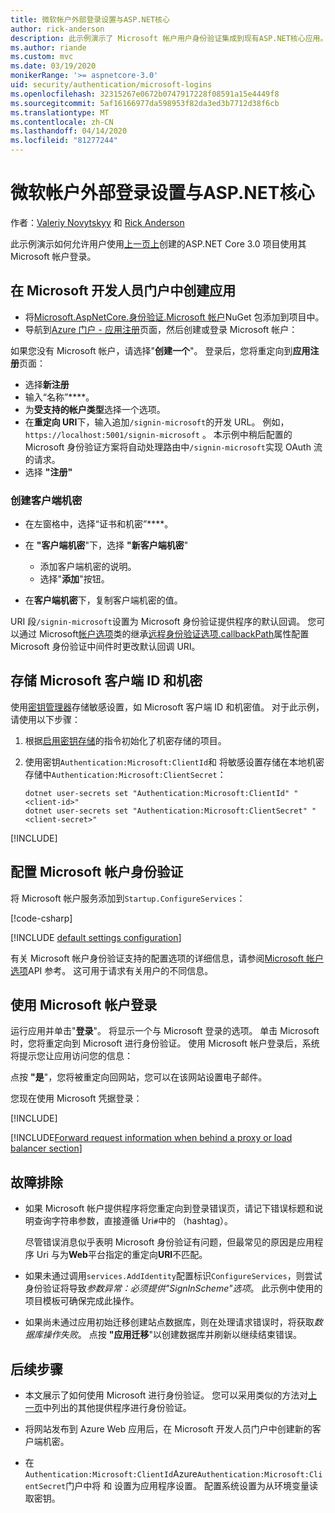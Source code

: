 ```yaml
---
title: 微软帐户外部登录设置与ASP.NET核心
author: rick-anderson
description: 此示例演示了 Microsoft 帐户用户身份验证集成到现有ASP.NET核心应用。
ms.author: riande
ms.custom: mvc
ms.date: 03/19/2020
monikerRange: '>= aspnetcore-3.0'
uid: security/authentication/microsoft-logins
ms.openlocfilehash: 32315267e0672b0747917228f08591a15e4449f8
ms.sourcegitcommit: 5af16166977da598953f82da3ed3b7712d38f6cb
ms.translationtype: MT
ms.contentlocale: zh-CN
ms.lasthandoff: 04/14/2020
ms.locfileid: "81277244"
---
```

# <a name="microsoft-account-external-login-setup-with-aspnet-core"></a>微软帐户外部登录设置与ASP.NET核心

作者：[Valeriy Novytskyy](https://github.com/01binary) 和 [Rick Anderson](https://twitter.com/RickAndMSFT)

此示例演示如何允许用户使用[上一页上](xref:security/authentication/social/index)创建的ASP.NET Core 3.0 项目使用其 Microsoft 帐户登录。

## <a name="create-the-app-in-microsoft-developer-portal"></a>在 Microsoft 开发人员门户中创建应用

* 将[Microsoft.AspNetCore.身份验证.Microsoft 帐户](https://www.nuget.org/packages/Microsoft.AspNetCore.Authentication.MicrosoftAccount/)NuGet 包添加到项目中。
* 导航到[Azure 门户 - 应用注册](https://go.microsoft.com/fwlink/?linkid=2083908)页面，然后创建或登录 Microsoft 帐户：

如果您没有 Microsoft 帐户，请选择"**创建一个**"。 登录后，您将重定向到**应用注册**页面：

* 选择**新注册**
* 输入“名称”****。
* 为**受支持的帐户类型**选择一个选项。  <!-- Accounts for any org work with MS domain accounts. Most folks probably want the last option, personal MS accounts. It took 24 hours after setting this up for the keys to work -->
* 在**重定向 URI**下，输入追加`/signin-microsoft`的开发 URL。 例如，`https://localhost:5001/signin-microsoft` 。 本示例中稍后配置的 Microsoft 身份验证方案将自动处理路由中`/signin-microsoft`实现 OAuth 流的请求。
* 选择 **"注册"**

### <a name="create-client-secret"></a>创建客户端机密

* 在左窗格中，选择“证书和机密”****。
* 在 **"客户端机密**"下，选择 **"新客户端机密**"

  * 添加客户端机密的说明。
  * 选择"**添加**"按钮。

* 在**客户端机密**下，复制客户端机密的值。

URI 段`/signin-microsoft`设置为 Microsoft 身份验证提供程序的默认回调。 您可以通过 Microsoft[帐户选项](/dotnet/api/microsoft.aspnetcore.authentication.microsoftaccount.microsoftaccountoptions)类的继承[远程身份验证选项.callbackPath](/dotnet/api/microsoft.aspnetcore.authentication.remoteauthenticationoptions.callbackpath)属性配置 Microsoft 身份验证中间件时更改默认回调 URI。

## <a name="store-the-microsoft-client-id-and-secret"></a>存储 Microsoft 客户端 ID 和机密

使用[密钥管理器](xref:security/app-secrets)存储敏感设置，如 Microsoft 客户端 ID 和机密值。 对于此示例，请使用以下步骤：

1. 根据[启用密钥存储](xref:security/app-secrets#enable-secret-storage)的指令初始化了机密存储的项目。
1. 使用密钥`Authentication:Microsoft:ClientId`和 将敏感设置存储在本地机密存储中`Authentication:Microsoft:ClientSecret`：

    ```dotnetcli
    dotnet user-secrets set "Authentication:Microsoft:ClientId" "<client-id>"
    dotnet user-secrets set "Authentication:Microsoft:ClientSecret" "<client-secret>"
    ```

[!INCLUDE[](~/includes/environmentVarableColon.md)]

## <a name="configure-microsoft-account-authentication"></a>配置 Microsoft 帐户身份验证

将 Microsoft 帐户服务添加到`Startup.ConfigureServices`：

[!code-csharp[](~/security/authentication/social/social-code/3.x/StartupMS3x.cs?name=snippet&highlight=10-14)]

[!INCLUDE [default settings configuration](includes/default-settings.md)]

有关 Microsoft 帐户身份验证支持的配置选项的详细信息，请参阅[Microsoft 帐户选项](/dotnet/api/microsoft.aspnetcore.builder.microsoftaccountoptions)API 参考。 这可用于请求有关用户的不同信息。

## <a name="sign-in-with-microsoft-account"></a>使用 Microsoft 帐户登录

运行应用并单击"**登录**"。 将显示一个与 Microsoft 登录的选项。 单击 Microsoft 时，您将重定向到 Microsoft 进行身份验证。 使用 Microsoft 帐户登录后，系统将提示您让应用访问您的信息：

点按 **"是**"，您将被重定向回网站，您可以在该网站设置电子邮件。

您现在使用 Microsoft 凭据登录：

[!INCLUDE[](includes/chain-auth-providers.md)]

[!INCLUDE[Forward request information when behind a proxy or load balancer section](includes/forwarded-headers-middleware.md)]

## <a name="troubleshooting"></a>故障排除

* 如果 Microsoft 帐户提供程序将您重定向到登录错误页，请记下错误标题和说明查询字符串参数，直接遵循 Uri`#`中的 （hashtag）。

  尽管错误消息似乎表明 Microsoft 身份验证有问题，但最常见的原因是应用程序 Uri 与为**Web**平台指定的重定向**URI**不匹配。
* 如果未通过调用`services.AddIdentity`配置标识`ConfigureServices`，则尝试身份验证将导致*参数异常：必须提供"SignInScheme"选项*。 此示例中使用的项目模板可确保完成此操作。
* 如果尚未通过应用初始迁移创建站点数据库，则在处理请求错误时，将获取*数据库操作失败*。 点按 **"应用迁移**"以创建数据库并刷新以继续结束错误。

## <a name="next-steps"></a>后续步骤

* 本文展示了如何使用 Microsoft 进行身份验证。 您可以采用类似的方法对[上一页](xref:security/authentication/social/index)中列出的其他提供程序进行身份验证。

* 将网站发布到 Azure Web 应用后，在 Microsoft 开发人员门户中创建新的客户端机密。

* 在`Authentication:Microsoft:ClientId`Azure`Authentication:Microsoft:ClientSecret`门户中将 和 设置为应用程序设置。 配置系统设置为从环境变量读取密钥。
